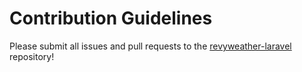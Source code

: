 # Contribution Guidelines

Please submit all issues and pull requests to the [revyweather-laravel](https://github.com/DerekMarcinyshyn/revyweather-laravel) repository!
